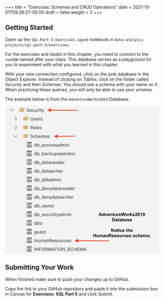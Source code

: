 +++
title = "Exercises: Schemas and CRUD Operations"
date = 2021-10-01T09:28:27-05:00
draft = false
weight = 2
+++

## Getting Started

Open up the `SQL-Part-5-Exercises.ipynb` notebook in `data-analysis-projects/sql-part-5/exercises`.

For the exercises and studio in this chapter, you need to connect to the `JunkDB` named after your class. This database serves as a playground for you to experiment with what you learned in this chapter. 

With your new connection configured, click on the junk database in the Object Explorer. Instead of clicking on *Tables*, click on the folder called *Security* and then *Schemas*. You should see a schema with your name on it. When practicing these queries, you will only be able to use your schema.

The example below is from the `AdventureWorks2019` Database.

![File Tree, Security Folder to schema folder to individual schemas](./pictures/Schemas.png)

## Submitting Your Work

When finished make sure to push your changes up to GitHub. 

Copy the link to your GitHub repository and paste it into the submission box in Canvas for **Exercises: SQL Part 5** and click *Submit*.